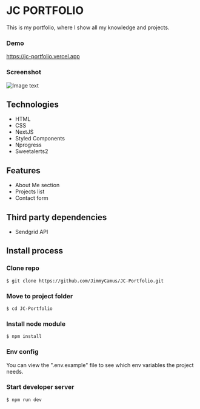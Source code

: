 # JC PORTFOLIO

This is my portfolio, where I show all my knowledge and projects.

### Demo

https://jc-portfolio.vercel.app

### Screenshot

![Image text](https://res.cloudinary.com/dbmlv4oij/image/upload/v1647524002/Portfolio_a9ohzj.jpg)

## Technologies

- HTML
- CSS
- NextJS
- Styled Components
- Nprogress
- Sweetalerts2

## Features

- About Me section
- Projects list
- Contact form

## Third party dependencies

- Sendgrid API

## Install process

### Clone repo

```
$ git clone https://github.com/JimmyCamus/JC-Portfolio.git
```

### Move to project folder

```
$ cd JC-Portfolio
```

### Install node module

```
$ npm install
```

### Env config

You can view the ".env.example" file to see which env variables the project needs.

### Start developer server

```
$ npm run dev
```
